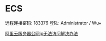 # ECS

远程连接密码: 183376
登陆: Administrator / Wu+

[阿里云服务器公网ip无法访问解决办法](https://yq.aliyun.com/articles/87135)